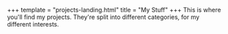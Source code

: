 +++
template = "projects-landing.html"
title = "My Stuff"
+++
This is where you'll find my projects. They're split into different categories, for my different interests. 
